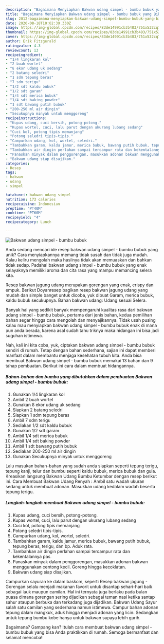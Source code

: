 ```yaml
---
description: "Bagaimana Menyiapkan Bakwan udang simpel - bumbu bubuk yang Bikin Ngiler"
title: "Bagaimana Menyiapkan Bakwan udang simpel - bumbu bubuk yang Bikin Ngiler"
slug: 2012-bagaimana-menyiapkan-bakwan-udang-simpel-bumbu-bubuk-yang-bikin-ngiler
date: 2020-08-18T10:02:30.330Z
image: https://img-global.cpcdn.com/recipes/83de14991cb3b483/751x532cq70/bakwan-udang-simpel-bumbu-bubuk-foto-resep-utama.jpg
thumbnail: https://img-global.cpcdn.com/recipes/83de14991cb3b483/751x532cq70/bakwan-udang-simpel-bumbu-bubuk-foto-resep-utama.jpg
cover: https://img-global.cpcdn.com/recipes/83de14991cb3b483/751x532cq70/bakwan-udang-simpel-bumbu-bubuk-foto-resep-utama.jpg
author: Erik Fitzgerald
ratingvalue: 4.3
reviewcount: 13
recipeingredient:
- "1/4 lingkaran kol"
- "2 buah wortel"
- "8 ekor udang uk sedang"
- "2 batang seledri"
- "1 sdm tepung beras"
- "7 sdm terigu"
- "1/2 sdt kaldu bubuk"
- "1/2 sdt garam"
- "1/4 sdt merica bubuk"
- "1/4 sdt baking powder"
- "1 sdt bawang putih bubuk"
- "200-250 ml air dingin"
- "Secukupnya minyak untuk menggoreng"
recipeinstructions:
- "Kupas udang, cuci bersih, potong-potong."
- "Kupas wortel, cuci, lalu parut dengan ukurang lubang sedang"
- "Cuci kol, potong tipis memanjang"
- "Potong seledri tipis-tipis."
- "Campurkan udang, kol, wortel, seledri."
- "Tambahkan garam, kaldu jamur, merica bubuk, bawang putih bubuk, tepung beras, terigu, dan bp. Aduk rata."
- "Tambahkan air dingin perlahan sampai tercampur rata dan kekentalannya pas."
- "Panaskan minyak dalam penggorengan, masukkan adonan bakwan menggunakan centong kecil. Goreng hingga kecoklatan."
- "Bakwan udang siap disajikan."
categories:
- Resep
tags:
- bakwan
- udang
- simpel

katakunci: bakwan udang simpel 
nutrition: 173 calories
recipecuisine: Indonesian
preptime: "PT40M"
cooktime: "PT60M"
recipeyield: "4"
recipecategory: Lunch

---
```



![Bakwan udang simpel - bumbu bubuk](https://img-global.cpcdn.com/recipes/83de14991cb3b483/751x532cq70/bakwan-udang-simpel-bumbu-bubuk-foto-resep-utama.jpg)

Anda sedang mencari ide resep bakwan udang simpel - bumbu bubuk yang unik? Cara menyiapkannya memang tidak susah dan tidak juga mudah. Kalau keliru mengolah maka hasilnya tidak akan memuaskan dan bahkan tidak sedap. Padahal bakwan udang simpel - bumbu bubuk yang enak selayaknya memiliki aroma dan cita rasa yang mampu memancing selera kita.

Resep bakwan jagung udang merupakan gorengan yang enak, crispy dan empuk. Berikut Doyanresep bagikan resep bakwan jagung udang yang mudah dan simple banget untuk dicoba, yuk dibuat Garam, merica bubuk, kaldu bubuk secukupnya. Bahan bakwan udang: Udang sesuai Selera.

Banyak hal yang sedikit banyak mempengaruhi kualitas rasa dari bakwan udang simpel - bumbu bubuk, pertama dari jenis bahan, kedua pemilihan bahan segar hingga cara mengolah dan menyajikannya. Tidak usah pusing kalau mau menyiapkan bakwan udang simpel - bumbu bubuk enak di mana pun anda berada, karena asal sudah tahu triknya maka hidangan ini bisa jadi suguhan istimewa.


Nah, kali ini kita coba, yuk, ciptakan bakwan udang simpel - bumbu bubuk sendiri di rumah. Tetap dengan bahan sederhana, sajian ini dapat memberi manfaat dalam membantu menjaga kesehatan tubuh kita. Anda bisa membuat Bakwan udang simpel - bumbu bubuk memakai 13 bahan dan 9 tahap pembuatan. Berikut ini cara dalam membuat hidangannya.

<!--inarticleads1-->

##### Bahan-bahan dan bumbu yang dibutuhkan dalam pembuatan Bakwan udang simpel - bumbu bubuk:

1. Gunakan 1/4 lingkaran kol
1. Ambil 2 buah wortel
1. Gunakan 8 ekor udang uk sedang
1. Siapkan 2 batang seledri
1. Siapkan 1 sdm tepung beras
1. Ambil 7 sdm terigu
1. Sediakan 1/2 sdt kaldu bubuk
1. Gunakan 1/2 sdt garam
1. Ambil 1/4 sdt merica bubuk
1. Ambil 1/4 sdt baking powder
1. Ambil 1 sdt bawang putih bubuk
1. Sediakan 200-250 ml air dingin
1. Gunakan Secukupnya minyak untuk menggoreng


Lalu masukan bahan-bahan yang sudah anda siapkan seperti tepung terigu, tepung kanji, telur dan bumbu seperti kaldu bubuk, merica bubuk dan gula. Kreasikan langsung Bakwan Udang Bumbu Ketumbar dengan resep berikut ini. Cara Membuat Bakwan Udang Renyah : Ambil satu wadah ukuran sedang untuk membuat adonan. Masukkan udang kedalam wadah beserta tepung terigu. 

<!--inarticleads2-->

##### Langkah-langkah membuat Bakwan udang simpel - bumbu bubuk:

1. Kupas udang, cuci bersih, potong-potong.
1. Kupas wortel, cuci, lalu parut dengan ukurang lubang sedang
1. Cuci kol, potong tipis memanjang
1. Potong seledri tipis-tipis.
1. Campurkan udang, kol, wortel, seledri.
1. Tambahkan garam, kaldu jamur, merica bubuk, bawang putih bubuk, tepung beras, terigu, dan bp. Aduk rata.
1. Tambahkan air dingin perlahan sampai tercampur rata dan kekentalannya pas.
1. Panaskan minyak dalam penggorengan, masukkan adonan bakwan menggunakan centong kecil. Goreng hingga kecoklatan.
1. Bakwan udang siap disajikan.


Campurkan sayuran ke dalam baskom, seperti Resep bakwan jagung - Gorengan selalu menjadi makanan favorit untuk disantap sehari-hari baik sebagai lauk maupun camilan. Hal ini ternyata juga berlaku pada bulan puasa dimana gorengan sering dijadikan sebagai teman nasi ketika santap sahur ataupun berbuka dan terkadang juga dijadikan. Bakwan Udang Sayur salah satu camilan yang sederhana namun istimewa. Campur bahan adonan tepung dalam mangkuk, aduk hingga menjadi adonan yang licin. Sedangkan untuk tepung bumbu kobe hanya untuk bakwan supaya lebih gurih. 

Bagaimana? Gampang kan? Itulah cara membuat bakwan udang simpel - bumbu bubuk yang bisa Anda praktikkan di rumah. Semoga bermanfaat dan selamat mencoba!
